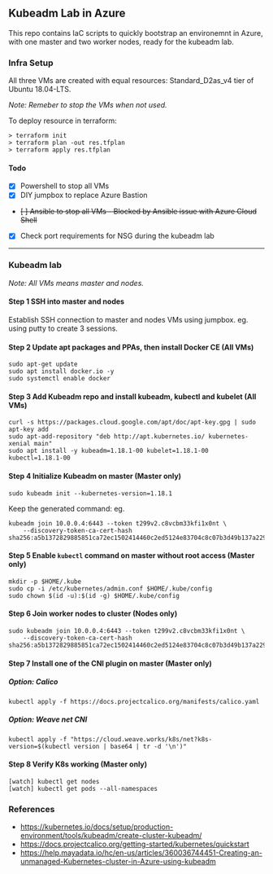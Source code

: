 ## Kubeadm Lab in Azure
This repo contains IaC scripts to quickly bootstrap an environemnt in Azure, with one master and two worker nodes, ready for the kubeadm lab. 

###  Infra Setup
All three VMs are created with equal resources: Standard_D2as_v4 tier of Ubuntu 18.04-LTS.  

*Note: Remeber to stop the VMs when not used.*

To deploy resource in terraform:
```
> terraform init
> terraform plan -out res.tfplan
> terraform apply res.tfplan
```

#### Todo
- [x] Powershell to stop all VMs
- [x] DIY jumpbox to replace Azure Bastion
- ~~[ ] Ansible to stop all VMs - Blocked by Ansible issue with Azure Cloud Shell~~
- [x] Check port requirements for NSG during the kubeadm lab

---

### Kubeadm lab
*Note: All VMs means master and nodes.*
#### Step 1 SSH into master and nodes
Establish SSH connection to master and nodes VMs using jumpbox. eg. using putty to create 3 sessions.

#### Step 2 Update apt packages and PPAs, then install Docker CE (All VMs)
```
sudo apt-get update
sudo apt install docker.io -y
sudo systemctl enable docker
```

#### Step 3 Add Kubeadm repo and install kubeadm, kubectl and kubelet (All VMs)
```
curl -s https://packages.cloud.google.com/apt/doc/apt-key.gpg | sudo apt-key add
sudo apt-add-repository "deb http://apt.kubernetes.io/ kubernetes-xenial main"
sudo apt install -y kubeadm=1.18.1-00 kubelet=1.18.1-00 kubectl=1.18.1-00
```

#### Step 4 Initialize Kubeadm on master (Master only)
```
sudo kubeadm init --kubernetes-version=1.18.1
```
Keep the generated command: eg.
```
kubeadm join 10.0.0.4:6443 --token t299v2.c8vcbm33kfi1x0nt \
    --discovery-token-ca-cert-hash sha256:a5b1372829885851ca72ec1502414460c2ed5124e83704c8c07b3d49b137a229
```

#### Step 5 Enable `kubectl` command on master without root access (Master only)
```
mkdir -p $HOME/.kube
sudo cp -i /etc/kubernetes/admin.conf $HOME/.kube/config
sudo chown $(id -u):$(id -g) $HOME/.kube/config
```

#### Step 6 Join worker nodes to cluster (Nodes only)
```
sudo kubeadm join 10.0.0.4:6443 --token t299v2.c8vcbm33kfi1x0nt \
    --discovery-token-ca-cert-hash sha256:a5b1372829885851ca72ec1502414460c2ed5124e83704c8c07b3d49b137a229
```

#### Step 7 Install one of the CNI plugin on master (Master only)
##### Option: Calico
```
kubectl apply -f https://docs.projectcalico.org/manifests/calico.yaml
```
##### Option: Weave net CNI
```
kubectl apply -f "https://cloud.weave.works/k8s/net?k8s-version=$(kubectl version | base64 | tr -d '\n')"
```

#### Step 8 Verify K8s working (Master only)
```
[watch] kubectl get nodes
[watch] kubectl get pods --all-namespaces
```

### References
- https://kubernetes.io/docs/setup/production-environment/tools/kubeadm/create-cluster-kubeadm/
- https://docs.projectcalico.org/getting-started/kubernetes/quickstart
- https://help.mayadata.io/hc/en-us/articles/360036744451-Creating-an-unmanaged-Kubernetes-cluster-in-Azure-using-kubeadm